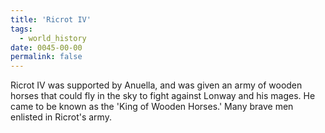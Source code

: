 ```yaml
---
title: 'Ricrot IV'
tags:
  - world_history
date: 0045-00-00
permalink: false
---
```

Ricrot IV was supported by Anuella, and was given an army of wooden horses that could fly in the sky to fight against Lonway and his mages. He came to be known as the 'King of Wooden Horses.' Many brave men enlisted in Ricrot's army.